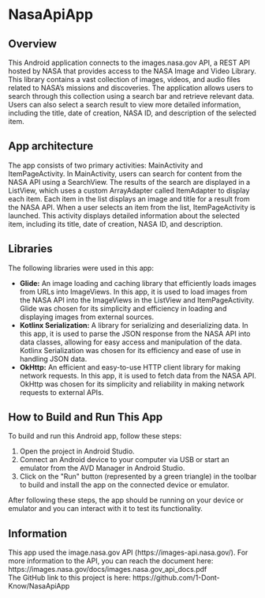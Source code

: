 # NasaApiApp

<h2> Overview </h2>
This Android application connects to the images.nasa.gov API, a REST API hosted by NASA that provides access to the NASA Image and Video Library. This library contains a vast collection of images, videos, and audio files related to NASA’s missions and discoveries. The application allows users to search through this collection using a search bar and retrieve relevant data. Users can also select a search result to view more detailed information, including the title, date of creation, NASA ID, and description of the selected item.

<h2> App architecture </h2>
The app consists of two primary activities: MainActivity and ItemPageActivity. In MainActivity, users can search for content from the NASA API using a SearchView. The results of the search are displayed in a ListView, which uses a custom ArrayAdapter called ItemAdapter to display each item. Each item in the list displays an image and title for a result from the NASA API. When a user selects an item from the list, ItemPageActivity is launched. This activity displays detailed information about the selected item, including its title, date of creation, NASA ID, and description. 

<h2>Libraries</h2> 
The following libraries were used in this app: 
<ul> 
  <li><b>Glide:</b> 
    An image loading and caching library that efficiently loads images from URLs into ImageViews. In this app, it is used to load images from the NASA API into the ImageViews in the ListView and ItemPageActivity. Glide was chosen for its simplicity and efficiency in loading and displaying images from external sources.
  </li> 
  <li><b>Kotlinx Serialization:</b> 
    A library for serializing and deserializing data. In this app, it is used to parse the JSON response from the NASA API into data classes, allowing for easy access and manipulation of the data. Kotlinx Serialization was chosen for its efficiency and ease of use in handling JSON data.
  </li> 
  <li><b>OkHttp:</b> 
    An efficient and easy-to-use HTTP client library for making network requests. In this app, it is used to fetch data from the NASA API. OkHttp was chosen for its simplicity and reliability in making network requests to external APIs.
  </li> 
</ul>

<h2>How to Build and Run This App</h2>
<p>To build and run this Android app, follow these steps:</p>
<ol>
  <li>Open the project in Android Studio.</li>
  <li>Connect an Android device to your computer via USB or start an emulator from the AVD Manager in Android Studio.</li>
  <li>Click on the "Run" button (represented by a green triangle) in the toolbar to build and install the app on the connected device or emulator.</li>
</ol>
<p>After following these steps, the app should be running on your device or emulator and you can interact with it to test its functionality.</p>


<h2>Information</h2>
This app used the image.nasa.gov API (https://images-api.nasa.gov/). For more information to the API, you can reach the document here: https://images.nasa.gov/docs/images.nasa.gov_api_docs.pdf
<br/>
The GitHub link to this project is here: https://github.com/1-Dont-Know/NasaApiApp

